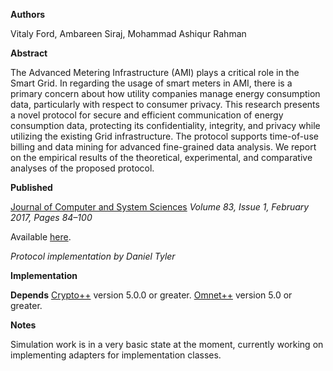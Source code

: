 **Authors**

Vitaly Ford, Ambareen Siraj, Mohammad Ashiqur Rahman
	
**Abstract**

The Advanced Metering Infrastructure (AMI) plays a critical role in the Smart Grid. In regarding the usage of smart meters in AMI, there is a primary concern about how utility companies manage energy consumption data, particularly with respect to consumer privacy. This research presents a novel protocol for secure and efficient communication of energy consumption data, protecting its confidentiality, integrity, and privacy while utilizing the existing Grid infrastructure. The protocol supports time-of-use billing and data mining for advanced fine-grained data analysis. We report on the empirical results of the theoretical, experimental, and comparative analyses of the proposed protocol.

**Published**


[Journal of Computer and System Sciences](http://www.sciencedirect.com/science/article/pii/S0022000016300472)
*Volume 83, Issue 1, February 2017, Pages 84–100*

Available [here](https://www.researchgate.net/publication/305077004_Secure_and_efficient_protection_of_consumer_privacy_in_Advanced_Metering_Infrastructure_supporting_fine-grained_data_analysis).


*Protocol implementation by Daniel Tyler*

**Implementation**

**Depends**
[Crypto++](http://cryptopp.com/) version 5.0.0 or greater.
[Omnet++](https://omnetpp.org/) version 5.0 or greater.
	
**Notes**	

Simulation work is in a very basic state at the moment, currently working on implementing adapters for implementation classes.
